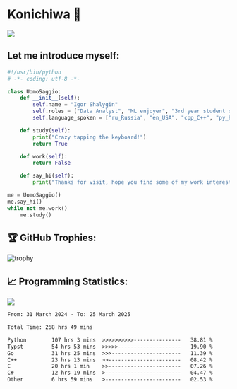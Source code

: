 # Konichiwa 👋
![](https://komarev.com/ghpvc/?username=IgorFandre&color=brightgreen)

## Let me introduce myself:
```py
#!/usr/bin/python
# -*- coding: utf-8 -*-

class UomoSaggio:
    def __init__(self):
        self.name = "Igor Shalygin"
        self.roles = ["Data Analyst", "ML enjoyer", "3rd year student of MIPT"]
        self.language_spoken = ["ru_Russia", "en_USA", "cpp_C++", "py_Python", "go_Golang"]

    def study(self):
        print("Crazy tapping the keyboard!")
        return True

    def work(self):
        return False

    def say_hi(self):
        print("Thanks for visit, hope you find some of my work interesting.")

me = UomoSaggio()
me.say_hi()
while not me.work()
    me.study()
```

## 🏆 GitHub Trophies:
![trophy](https://github-profile-trophy.vercel.app/?username=IgorFandre&title=MultiLanguage,Repositories,Commits,Experience,PullRequest,Reviews)

## 📈 Programming Statistics:

![](https://github-profile-summary-cards.vercel.app/api/cards/profile-details?username=IgorFandre&theme=solarized_dark)

<!--START_SECTION:waka-->

```txt
From: 31 March 2024 - To: 25 March 2025

Total Time: 268 hrs 49 mins

Python        107 hrs 3 mins  >>>>>>>>>>---------------   38.81 %
Typst         54 hrs 53 mins  >>>>>--------------------   19.90 %
Go            31 hrs 25 mins  >>>----------------------   11.39 %
C++           23 hrs 13 mins  >>-----------------------   08.42 %
C             20 hrs 1 min    >>-----------------------   07.26 %
C#            12 hrs 19 mins  >------------------------   04.47 %
Other         6 hrs 59 mins   >------------------------   02.53 %
```

<!--END_SECTION:waka-->
